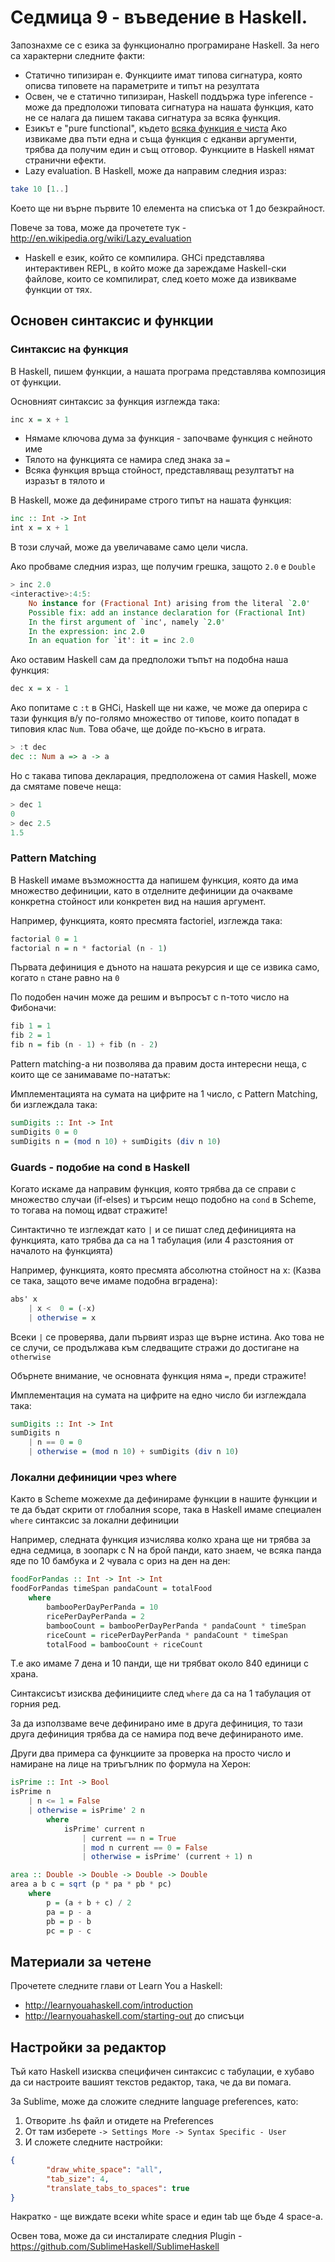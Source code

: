 # Седмица 9 - въведение в Haskell.

Запознахме се с езика за функционално програмиране Haskell.
За него са характерни следните факти:

* Статично типизиран е. Функциите имат типова сигнатура, която описва типовете на параметрите и типът на резултата
* Освен, че е статично типизиран, Haskell поддържа type inference - може да предположи типовата сигнатура на нашата функция, като не се налага да пишем такава сигнатура за всяка функция.
* Езикът е "pure functional", където [всяка функция е чиста](http://en.wikipedia.org/wiki/Pure_function) Ако извикаме два пъти една и съща функция с едканви аргументи, трябва да получим един и същ отговор. Функциите в Haskell нямат странични ефекти.
* Lazy evaluation. В Haskell, може да направим следния израз:

```haskell
take 10 [1..]
```

Което ще ни върне първите 10 елемента на списъка от 1 до безкрайност.

Повече за това, може да прочетете тук - http://en.wikipedia.org/wiki/Lazy_evaluation

* Haskell е език, който се компилира. GHCi представлява интерактивен REPL, в който може да зареждаме Haskell-ски файлове, които се компилират, след което може да извикваме функции от тях.

## Основен синтаксис и функции

### Синтаксис на функция

В Haskell, пишем функции, а нашата програма представлява композиция от функции.

Основният синтаксис за функция изглежда така:

```haskell
inc x = x + 1
```

* Нямаме ключова дума за функция - започваме функция с нейното име
* Тялото на функцията се намира след знака за `=`
* Всяка функция връща стойност, представляващ резултатът на изразът в тялото и

В Haskell, може да дефинираме строго типът на нашата функция:

```haskell
inc :: Int -> Int
int x = x + 1
```

В този случай, може да увеличаваме само цели числа.

Ако пробваме следния израз, ще получим грешка, защото `2.0` e `Double`

```haskell
> inc 2.0
<interactive>:4:5:
    No instance for (Fractional Int) arising from the literal `2.0'
    Possible fix: add an instance declaration for (Fractional Int)
    In the first argument of `inc', namely `2.0'
    In the expression: inc 2.0
    In an equation for `it': it = inc 2.0
```

Ако оставим Haskell сам да предположи тъпът на подобна наша функция:

```haskell
dec x = x - 1
```

Ако попитаме с `:t` в GHCi, Haskell ще ни каже, че може да оперира с тази функция в/у по-голямо множество от типове, които попадат в типовия клас `Num`. Това обаче, ще дойде по-късно в играта.

```haskell
> :t dec
dec :: Num a => a -> a
```

Но с такава типова декларация, предположена от самия Haskell, може да смятаме повече неща:

```haskell
> dec 1
0
> dec 2.5
1.5
```

### Pattern Matching

В Haskell имаме възможността да напишем функция, която да има множество дефиниции, като в отделните дефиниции да очакваме конкретна стойност или конкретен вид на нашия аргумент.

Например, функцията, която пресмята factoriel, изглежда така:

```haskell
factorial 0 = 1
factorial n = n * factorial (n - 1)
```

Първата дефиниция е дъното на нашата рекурсия и ще се извика само, когато `n` стане равно на `0`

По подобен начин може да решим и въпросът с n-тото число на Фибоначи:

```haskell
fib 1 = 1
fib 2 = 1
fib n = fib (n - 1) + fib (n - 2)
```

Pattern matching-a ни позволява да правим доста интересни неща, с които ще се занимаваме по-нататък:

Имплементацията на сумата на цифрите на 1 число, с Pattern Matching, би изглеждала така:

```haskell
sumDigits :: Int -> Int
sumDigits 0 = 0
sumDigits n = (mod n 10) + sumDigits (div n 10)
```

### Guards - подобие на cond в Haskell

Когато искаме да направим функция, която трябва да се справи с множество случаи (if-elses) и търсим нещо подобно на `cond` в Scheme, то тогава на помощ идват стражите!

Синтактично те изглеждат като `|` и се пишат след дефиницията на функцията, като трябва да са на 1 табулация (или 4 разстояния от началото на функцията)

Например, функцията, която пресмята абсолютна стойност на x: (Казва се така, защото вече имаме подобна вградена):

```haskell
abs' x
    | x <  0 = (-x)
    | otherwise = x
```

Всеки `|` се проверява, дали първият израз ще върне истина. Ако това не се случи, се продължава към следващите стражи до достигане на `otherwise`


Обърнете внимание, че основната функция няма `=`, преди стражите!

Имплементация на сумата на цифрите на едно число би изглеждала така:

```haskell
sumDigits :: Int -> Int
sumDigits n
    | n == 0 = 0
    | otherwise = (mod n 10) + sumDigits (div n 10)
```

### Локални дефиниции чрез where

Както в Scheme можехме да дефинираме функции в нашите функции и те да бъдат скрити от глобалния scope, така в Haskell имаме специален `where` синтаксис за локални дефиниции

Например, следната функция изчислява колко храна ще ни трябва за една седмица, в зоопарк с N на брой панди, като знаем, че всяка панда яде по 10 бамбука и 2 чувала с ориз на ден на ден:

```haskell
foodForPandas :: Int -> Int -> Int
foodForPandas timeSpan pandaCount = totalFood
    where
        bambooPerDayPerPanda = 10
        ricePerDayPerPanda = 2
        bambooCount = bambooPerDayPerPanda * pandaCount * timeSpan
        riceCount = ricePerDayPerPanda * pandaCount * timeSpan
        totalFood = bambooCount + riceCount
```

Т.е ако имаме 7 дена и 10 панди, ще ни трябват около 840 единици с храна.

Синтаксисът изисква дефинициите след `where` да са на 1 табулация от горния ред.

За да използваме вече дефинирано име в друга дефиниция, то тази друга дефиниция трябва да се намира под вече дефинираното име.

Други два примера са функциите за проверка на просто число и намиране на лице на триъгълник по формула на Херон:

```haskell
isPrime :: Int -> Bool
isPrime n
    | n <= 1 = False
    | otherwise = isPrime' 2 n
        where
            isPrime' current n
                | current == n = True
                | mod n current == 0 = False
                | otherwise = isPrime' (current + 1) n
```

```haskell
area :: Double -> Double -> Double -> Double
area a b c = sqrt (p * pa * pb * pc)
    where
        p = (a + b + c) / 2
        pa = p - a
        pb = p - b
        pc = p - c
```

## Материали за четене

Прочетете следните глави от Learn You a Haskell:

* http://learnyouahaskell.com/introduction
* http://learnyouahaskell.com/starting-out до списъци

## Настройки за редактор

Тъй като Haskell изисква специфичен синтаксис с табулации, е хубаво да си настроите вашият текстов редактор, така, че да ви помага.

За Sublime, може да сложите следните language preferences, като:

1. Отворите .hs файл и отидете на Preferences
2. Oт там изберете `-> Settings More -> Syntax Specific - User`
3. И сложете следните настройки:

```json
{
        "draw_white_space": "all",
        "tab_size": 4,
        "translate_tabs_to_spaces": true
}
```

Накратко - ще виждате всеки white space и един tab ще бъде 4 space-a.

Освен това, може да си инсталирате следния Plugin - https://github.com/SublimeHaskell/SublimeHaskell

